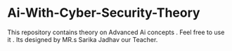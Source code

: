# Ai-With-Cyber-Security-Theory
This repository contains theory on Advanced Ai concepts . Feel free to use it . Its designed by MR.s  Sarika Jadhav our Teacher.
